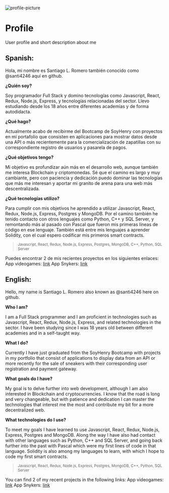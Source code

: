 ![profile-picture](https://i.imgur.com/8o1BZnV.jpg)

# Profile
User profile and short description about me

## Spanish:
Hola, mi nombre es Santiago L. Romero también conocido como @santi4246 aquí en github.

**¿Quién soy?**

Soy programador Full Stack y domino tecnologías como Javascript, React, Redux, Node.js, Express, y tecnologías relacionadas del sector. Llevo estudiando desde los 18 años entre diferentes academias y de forma autodidacta.

**¿Qué hago?**

Actualmente acabo de recibirme del Bootcamp  de SoyHenry con proyectos en mi portafolio que consisten en aplicaciones para mostrar datos desde una API o más recientemente para la comercialización de zapatillas con su correspondiente registro de usuarios y pasarela de pagos. 

**¿Qué objetivos tengo?**

Mi objetivo es profundizar aún más en el desarrollo web, aunque también me interesa Blockchain y criptomonedas. Sé que el camino es largo y muy cambiante, pero con paciencia y dedicación puedo dominar las tecnologías que más me interesan y aportar mi granito de arena para una web más descentralizada.

**¿Qué tecnologías utilizo?**

Para cumplir con mis objetivos he aprendido a utilizar Javascript, React, Redux, Node.js, Express, Postgres y MongoDB. Por el camino también he tenido contacto con otros lenguajes como Python, C++ y SQL Server, y remontando más al pasado con Pascal que fueron mis primeras líneas de código en ese lenguaje. También está entre mis lenguajes a aprender Solidity, con el cual espero codificar mis primeros smart contracts.

> <sub>Javascript, </sub> <sub>React, </sub> <sub>Redux, </sub> <sub>Node.js, </sub> <sub>Express, </sub> <sub>Postgres, </sub> <sub>MongoDB, </sub> <sub>C++, </sub> <sub>Python, </sub> <sub>SQL Server</sub>

Puedes encontrar 2 de mis recientes proyectos en los siguientes enlaces: 
App videogames: [link](https://videogames-indol.vercel.app/)
App Snykers: [link](https://snykers.vercel.app/)

## English:

Hello, my name is Santiago L. Romero also known as @santi4246 here on github.

**Who I am?**

I am a Full Stack programmer and I am proficient in technologies such as Javascript, React, Redux, Node.js, Express, and related technologies in the sector. I have been studying since I was 18 years old between different academies and in a self-taught way.

**What I do?**

Currently I have just graduated from the SoyHenry Bootcamp with projects in my portfolio that consist of applications to display data from an API or more recently for the sale of sneakers with their corresponding user registration and payment gateway.

**What goals do I have?**

My goal is to delve further into web development, although I am also interested in Blockchain and cryptocurrencies. I know that the road is long and very changeable, but with patience and dedication I can master the technologies that interest me the most and contribute my bit for a more decentralized web.

**What technologies do I use?**

To meet my goals I have learned to use Javascript, React, Redux, Node.js, Express, Postgres and MongoDB. Along the way I have also had contact with other languages such as Python, C++ and SQL Server, and going back further into the past with Pascal which were my first lines of code in that language. Solidity is also among my languages to learn, with which I hope to code my first smart contracts.

> <sub>Javascript, </sub> <sub>React, </sub> <sub>Redux, </sub> <sub>Node.js, </sub> <sub>Express, </sub> <sub>Postgres, </sub> <sub>MongoDB, </sub> <sub>C++, </sub> <sub>Python, </sub> <sub>SQL Server</sub>

You can find 2 of my recent projects in the following links:
App videogames: [link](https://videogames-indol.vercel.app/)
App Snykers: [link](https://snykers.vercel.app/)
